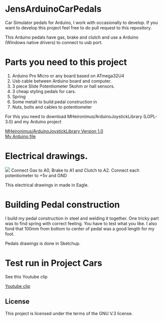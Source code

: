 # JensArduinoCarPedals

Car Simulator pedals for Arduino, I work with occasionally to develop.
If you want to develop this project feel free to do pull request to this repository.

This Arduino pedals have gas, brake and clutch and use a Arduino (Windows native drivers) to connect to usb port.


# Parts you need to this project

1. Arduino Pro Micro or any board based on ATmega32U4
2. Usb cable between Arduino board and computer.
3. 3 piece Slide Potentiometer 5kohm or hall sensors.
4. 3 cheap styling pedals for cars.
5. Spring
6. Some metall to build pedal construction in
7. Nuts, bolts and cables to potentiometer


For this you need to download MHeironimus/ArduinoJoystickLibrary (LGPL-3.0) and my Arduino project


<A HREF="https://github.com/MHeironimus/ArduinoJoystickLibrary">MHeironimus/ArduinoJoystickLibrary Version 1.0</A><br>
<A HREF="https://github.com/jensws80/JensArduinoCarPedals">My Arduino file</A>

# Electrical drawings.
<IMG SRC="https://github.com/jensws80/JensArduinoCarPedals/blob/master/electricalDrawings.jpg?raw=true"></A>
Connect Gas to A0, Brake to A1 and Clutch to A2. Connect each potentiometer to +5v and GND


This electrical drawings in made in Eagle.


# Building Pedal construction


I build my pedal construction in steel and welding it together. One tricky part was to find spring with correct feeling. You have to test what you like. I also fond that 100mm from bottom to center of pedal was a good length for my foot.

Pedals drawings is done in Sketchup.

# Test run in Project Cars

See this Youtube clip

<A href="https://www.youtube.com/embed/U09LJFdwUUU">Youtube clip</A>


## License
This project is licensed under the terms of the GNU V.3 license.

